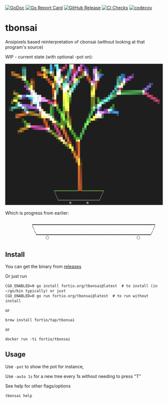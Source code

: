 [![GoDoc](https://godoc.org/fortio.org/tbonsai?status.svg)](https://pkg.go.dev/fortio.org/tbonsai)
[![Go Report Card](https://goreportcard.com/badge/fortio.org/tbonsai)](https://goreportcard.com/report/fortio.org/tbonsai)
[![GitHub Release](https://img.shields.io/github/release/fortio/tbonsai.svg?style=flat)](https://github.com/fortio/tbonsai/releases/)
[![CI Checks](https://github.com/fortio/tbonsai/actions/workflows/include.yml/badge.svg)](https://github.com/fortio/tbonsai/actions/workflows/include.yml)
[![codecov](https://codecov.io/github/fortio/tbonsai/graph/badge.svg?token=Yx6QaeQr1b)](https://codecov.io/github/fortio/tbonsai)

# tbonsai

Ansipixels based reinterpretation of cbonsai (without looking at that program's source)

WIP - current state (with optional -pot on):

![Screenshot](example.png)

Which is progress from earlier:

```
            ▁▁▁▁▁▁▁▁▁▁▁▁▁▁▁▁▁▁▁▁▁▁▁▁▁▁▁▁▁▁▁▁▁▁▁▁▁▁▁▁▁▁▁▁▁▁▁▁▁▁▁▁▁▁▁
            ╲                                                     ╱
             ╲▁▁▁▁▁▁▁▁▁▁▁▁▁▁▁▁▁▁▁▁▁▁▁▁▁▁▁▁▁▁▁▁▁▁▁▁▁▁▁▁▁▁▁▁▁▁▁▁▁▁▁╱
                  ⚪                                       ⚪
```

## Install
You can get the binary from [releases](https://github.com/fortio/tbonsai/releases)

Or just run
```
CGO_ENABLED=0 go install fortio.org/tbonsai@latest  # to install (in ~/go/bin typically) or just
CGO_ENABLED=0 go run fortio.org/tbonsai@latest  # to run without install
```

or
```
brew install fortio/tap/tbonsai
```

or
```
docker run -ti fortio/tbonsai
```


## Usage

Use `-pot` to show the pot for instance,

Use `-auto 1s` for a new tree every 1s without needing to press "T"


See help for other flags/options

```
tbonsai help
```

